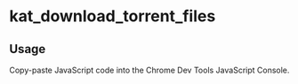 kat_download_torrent_files
=========================

Usage
-----

Copy-paste JavaScript code into the Chrome Dev Tools JavaScript Console.
